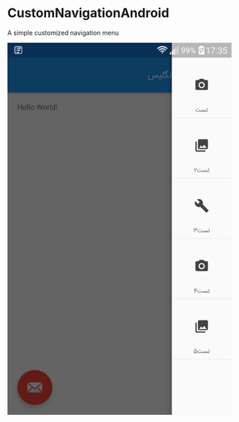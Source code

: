 # CustomNavigationAndroid
A simple customized navigation menu

<img src="https://github.com/The-LoneWolf/CustomNavigationAndroid/raw/master/img/screenshot.png">
